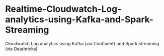 # Realtime-Cloudwatch-Log-analytics-using-Kafka-and-Spark-Streaming
Cloudwatch Log analytics using Kafka (via Confluent) and Spark streaming (via Databricks)
